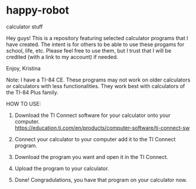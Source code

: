 # happy-robot
calculator stuff

Hey guys! This is a repository featuring selected calculator programs that I have created. The intent is for others to be able to use these progams for school, life, etc. Please feel free to use them, but I trust that I will be credited (with a link to my account) if needed.

Enjoy, Kristina

Note: I have a TI-84 CE. These programs may not work on older calculators or calculators with less functionalities. They work best with calculators of the TI-84 Plus family. 

HOW TO USE: 

1. Download the TI Connect software for your calculator onto your computer.  
https://education.ti.com/en/products/computer-software/ti-connect-sw

2. Connect your calculator to your computer add it to the TI Connect program.

3. Download the program you want and open it in the TI Connect. 

4. Upload the program to your calculator.

5. Done! Congradulations, you have that program on your calculator now. 
